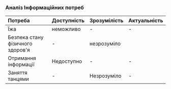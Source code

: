 ### Аналіз Інформаційних потреб
|Потреба | Доступність | Зрозумілість | Актуальність |
|:-------|:------------|:-------------|:-------------|
|Їжа     | неможливо   | -               | -         |
|Безпека стану фізичного здоров'я|-|незрозуміло||
|Отримання інформації| Недоступно| -| -| 
|Заняття танцями|   -  | Незрозуміло   |-|
